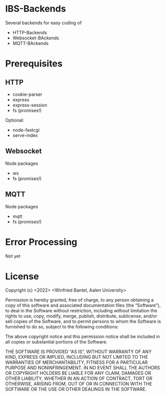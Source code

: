 # IBS-Backends
Several backends for easy coding of

- HTTP-Backends
- Websocket-BAckends
- MQTT-BAckends


# Prerequisites
## HTTP

- cookie-parser
- express
- express-session
- fs (promises!)

Optional:

- node-fastcgi
- serve-index
## Websocket
Node packages

- ws
- fs (promises!)

## MQTT
Node packages

- mqtt
- fs (promises!)
# Error Processing
Not yet
# License

Copyright (c) <2022> <Winfried Bantel, Aalen University>

Permission is hereby granted, free of charge, to any person obtaining a copy of this software and associated documentation files (the “Software”), to deal in the Software without restriction, including without limitation the rights to use, copy, modify, merge, publish, distribute, sublicense, and/or sell copies of the Software, and to permit persons to whom the Software is furnished to do so, subject to the following conditions:

The above copyright notice and this permission notice shall be included in all copies or substantial portions of the Software.

THE SOFTWARE IS PROVIDED “AS IS”, WITHOUT WARRANTY OF ANY KIND, EXPRESS OR IMPLIED, INCLUDING BUT NOT LIMITED TO THE WARRANTIES OF MERCHANTABILITY, FITNESS FOR A PARTICULAR PURPOSE AND NONINFRINGEMENT. IN NO EVENT SHALL THE AUTHORS OR COPYRIGHT HOLDERS BE LIABLE FOR ANY CLAIM, DAMAGES OR OTHER LIABILITY, WHETHER IN AN ACTION OF CONTRACT, TORT OR OTHERWISE, ARISING FROM, OUT OF OR IN CONNECTION WITH THE SOFTWARE OR THE USE OR OTHER DEALINGS IN THE SOFTWARE. 